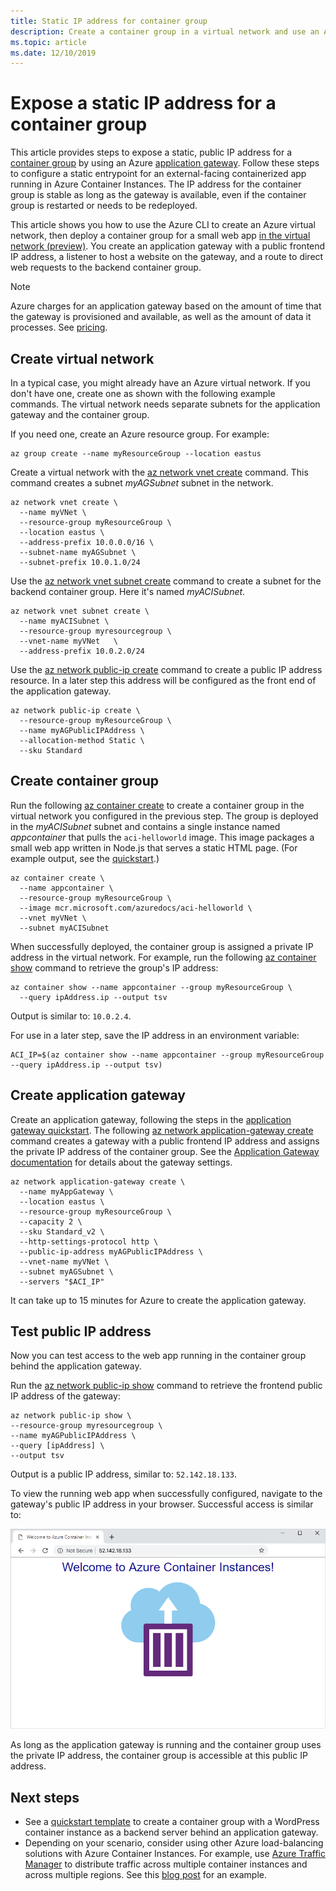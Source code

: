 ```yaml
---
title: Static IP address for container group
description: Create a container group in a virtual network and use an Azure application gateway to expose a static frontend IP address to a containerized web app 
ms.topic: article
ms.date: 12/10/2019
---
```


# Expose a static IP address for a container group

This article provides steps to expose a static, public IP address for a [container group](container-instances-container-groups.md) by using an Azure [application gateway](../application-gateway/overview.md). Follow these steps to configure a static entrypoint for an external-facing containerized app running in Azure Container Instances. The IP address for the container group is stable as long as the gateway is available, even if the container group is restarted or needs to be redeployed.

This article shows you how to use the Azure CLI to create an Azure virtual network, then deploy a container group for a small web app [in the virtual network (preview)](container-instances-vnet.md). You create an application gateway with a public frontend IP address, a listener to host a website on the gateway, and a route to direct web requests to the backend container group.

> [!NOTE]
> Azure charges for an application gateway based on the amount of time that the gateway is provisioned and available, as well as the amount of data it processes. See [pricing](https://azure.microsoft.com/pricing/details/application-gateway/).

## Create virtual network

In a typical case, you might already have an Azure virtual network. If you don't have one, create one as shown with the following example commands. The virtual network needs separate subnets for the application gateway and the container group.

If you need one, create an Azure resource group. For example:

```azureci
az group create --name myResourceGroup --location eastus
```

Create a virtual network with the [az network vnet create][az-network-vnet-create] command. This command creates a subnet *myAGSubnet* subnet in the network.

```azurecli
az network vnet create \
  --name myVNet \
  --resource-group myResourceGroup \
  --location eastus \
  --address-prefix 10.0.0.0/16 \
  --subnet-name myAGSubnet \
  --subnet-prefix 10.0.1.0/24
```

Use the [az network vnet subnet create][az-network-vnet-subnet-create] command to create a subnet for the backend container group. Here it's named *myACISubnet*.

```azurecli
az network vnet subnet create \
  --name myACISubnet \
  --resource-group myresourcegroup \
  --vnet-name myVNet   \
  --address-prefix 10.0.2.0/24
```

Use the [az network public-ip create][az-network-public-ip-create] command to create a public IP address resource. In a later step this address will be configured as the front end of the application gateway.

```azurecli
az network public-ip create \
  --resource-group myResourceGroup \
  --name myAGPublicIPAddress \
  --allocation-method Static \
  --sku Standard
```

## Create container group

Run the following [az container create][az-container-create] to create a container group in the virtual network you configured in the previous step. The group is deployed in the *myACISubnet* subnet and contains a single instance named *appcontainer* that pulls the `aci-helloworld` image. This image packages a small web app written in Node.js that serves a static HTML page. (For example output, see the [quickstart](container-instances-quickstart.md).)

```azurecli
az container create \
  --name appcontainer \
  --resource-group myResourceGroup \
  --image mcr.microsoft.com/azuredocs/aci-helloworld \
  --vnet myVNet \
  --subnet myACISubnet
```

When successfully deployed, the container group is assigned a private IP address in the virtual network. For example, run the following [az container show][az-container-show] command to retrieve the group's IP address:

```azurecli
az container show --name appcontainer --group myResourceGroup \
  --query ipAddress.ip --output tsv
```

Output is similar to: `10.0.2.4`.

For use in a later step, save the IP address in an environment variable:

```
ACI_IP=$(az container show --name appcontainer --group myResourceGroup --query ipAddress.ip --output tsv)
```

## Create application gateway

Create an application gateway, following the steps in the [application gateway quickstart](../application-gateway/quick-create-cli.md). The following [az network application-gateway create][az-network-application-gateway-create] command creates a gateway with a public frontend IP address and assigns the private IP address of the container group. See the [Application Gateway documentation](/azure/application-gateway/) for details about the gateway settings.

```azurecli
az network application-gateway create \
  --name myAppGateway \
  --location eastus \
  --resource-group myResourceGroup \
  --capacity 2 \
  --sku Standard_v2 \
  --http-settings-protocol http \
  --public-ip-address myAGPublicIPAddress \
  --vnet-name myVNet \
  --subnet myAGSubnet \
  --servers "$ACI_IP" 
```


It can take up to 15 minutes for Azure to create the application gateway. 

## Test public IP address
  
Now you can test access to the web app running in the container group behind the application gateway.

Run the [az network public-ip show][az-network-public-ip-show] command to retrieve the frontend public IP address of the gateway:

```azurecli
az network public-ip show \
--resource-group myresourcegroup \
--name myAGPublicIPAddress \
--query [ipAddress] \
--output tsv
```

Output is a public IP address, similar to: `52.142.18.133`.

To view the running web app when successfully configured, navigate to the gateway's public IP address in your browser. Successful access is similar to:

![Browser screenshot showing application running in an Azure container instance](./media/container-instances-application-gateway/aci-app-app-gateway.png)

As long as the application gateway is running and the container group uses the  private IP address, the container group is accessible at this public IP address.

## Next steps

* See a [quickstart template](https://github.com/Azure/azure-quickstart-templates/tree/master/201-aci-wordpress-vnet) to create a container group with a WordPress container instance as a backend server behind an application gateway.
* Depending on your scenario, consider using other Azure load-balancing solutions with Azure Container Instances. For example, use [Azure Traffic Manager](../traffic-manager/traffic-manager-overview.md) to distribute traffic across multiple container instances and across multiple regions. See this [blog post](https://aaronmsft.com/posts/azure-container-instances/) for an example.

[az-network-vnet-create]:  /cli/azure/network/vnet#az-network-vnet-create
[az-network-vnet-subnet-create]: /cli/azure/network/vnet/subnet#az-network-vnet-subnet-create
[az-network-public-ip-create]: /cli/azure/network/public-ip#az-network-public-ip-create
[az-network-public-ip-show]: /cli/azure/network/public-ip#az-network-public-ip-show
[az-network-application-gateway-create]: /cli/azure/network/application-gateway#az-network-application-gateway-create
[az-container-create]: /cli/azure/container#az-container-create
[az-container-show]: /cli/azure/container#az-container-show
